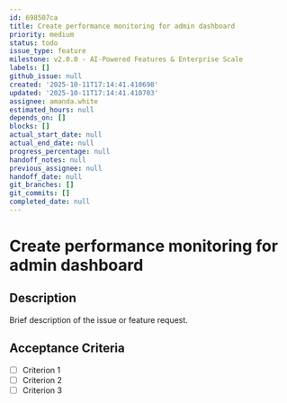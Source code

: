 ```yaml
---
id: 698507ca
title: Create performance monitoring for admin dashboard
priority: medium
status: todo
issue_type: feature
milestone: v2.0.0 - AI-Powered Features & Enterprise Scale
labels: []
github_issue: null
created: '2025-10-11T17:14:41.410698'
updated: '2025-10-11T17:14:41.410703'
assignee: amanda.white
estimated_hours: null
depends_on: []
blocks: []
actual_start_date: null
actual_end_date: null
progress_percentage: null
handoff_notes: null
previous_assignee: null
handoff_date: null
git_branches: []
git_commits: []
completed_date: null
---
```


# Create performance monitoring for admin dashboard

## Description

Brief description of the issue or feature request.

## Acceptance Criteria

- [ ] Criterion 1
- [ ] Criterion 2
- [ ] Criterion 3